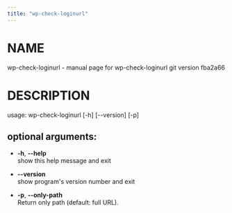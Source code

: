 ```yaml
---
title: "wp-check-loginurl"
---
```



# NAME

wp-check-loginurl - manual page for wp-check-loginurl git version
fba2a66

# DESCRIPTION

usage: wp-check-loginurl \[-h\] \[--version\] \[-p\]

## optional arguments:

  - **-h**, **--help**  
    show this help message and exit

  - **--version**  
    show program's version number and exit

  - **-p**, **--only-path**  
    Return only path (default: full URL).
